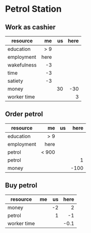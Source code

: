 Petrol Station
==============

Work as cashier
---------------

resource          |    me |    us |  here |
------------------|------:|------:|------:|
education         |   > 9 |       |       |
employment        |  here |       |       |
wakefulness       |    -3 |       |       |
time              |    -3 |       |       |
satiety           |    -3 |       |       |
money             |       |    30 |   -30 |
worker time       |       |       |     3 |


Order petrol
------------

resource          |    me |    us |  here |
------------------|------:|------:|------:|
education         |   > 9 |       |       |
employment        |  here |       |       |
petrol            | < 900 |       |       |
petrol            |       |       |     1 |
money             |       |       |  -100 |


Buy petrol
----------

resource          |    me |    us |  here |
------------------|------:|------:|------:|
money             |       |    -2 |     2 |
petrol            |       |     1 |    -1 |
worker time       |       |       |  -0.1 |